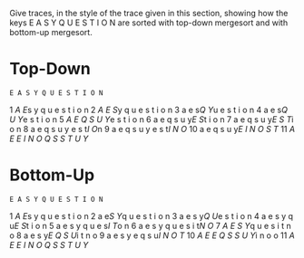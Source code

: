 Give traces, in the style of the trace given in this section,
showing how the keys E A S Y Q U E S T I O N are sorted with 
top-down mergesort and with bottom-up mergesort.

# Top-Down
    E A S Y Q U E S T I O N

1  *A E*s y q u e s t i o n
2  *A E S*y q u e s t i o n
3   a e s*Q Y*u e s t i o n
4   a e s*Q U Y*e s t i o n
5  *A E Q S U Y*e s t i o n
6   a e q s u y*E S*t i o n
7   a e q s u y*E S T*i o n
8   a e q s u y e s t*I O*n 
9   a e q s u y e s t*I N O*
10  a e q s u y*E I N O S T*
11 *A E E I N O Q S S T U Y*


# Bottom-Up 
    E A S Y Q U E S T I O N

1  *A E*s y q u e s t i o n
2   a e*S Y*q u e s t i o n
3   a e s y*Q U*e s t i o n
4   a e s y q u*E S*t i o n
5   a e s y q u e s*I T*o n
6   a e s y q u e s i t*N O*
7  *A E S Y*q u e s i t n o
8   a e s y*E Q S U*i t n o
9   a e s y e q s u*I N O T*
10 *A E E Q S S U Y*i n o o 
11 *A E E I N O Q S S T U Y* 
